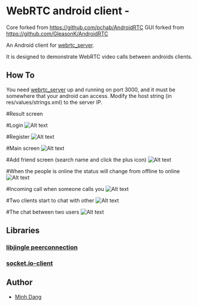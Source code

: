 # WebRTC android client - 
Core forked from https://github.com/pchab/AndroidRTC
GUI forked from https://github.com/GleasonK/AndroidRTC

An Android client for [webrtc_server](https://github.com/DangLienMinh/webrtc_server).

It is designed to demonstrate WebRTC video calls between androids clients.

## How To

You need [webrtc_server](https://github.com/DangLienMinh/webrtc_server) up and running on port 3000, and it must be somewhere that your android can access. Modify the host string (in res/values/strings.xml) to the server IP.

#Result screen

#Login 
![Alt text](https://github.com/DangLienMinh/webrtc_client/blob/master/markdown_img/img1.png "Optional Title")

#Register 
![Alt text](https://github.com/DangLienMinh/webrtc_client/blob/master/markdown_img/img2.png "Optional Title")

#Main screen 
![Alt text](https://github.com/DangLienMinh/webrtc_client/blob/master/markdown_img/img3.png "Optional Title")

#Add friend screen (search name and click the plus icon)
![Alt text](https://github.com/DangLienMinh/webrtc_client/blob/master/markdown_img/img4.png "Optional Title")

#When the people is online the status will change from offline to online
![Alt text](https://github.com/DangLienMinh/webrtc_client/blob/master/markdown_img/img5.png "Optional Title")

#Incoming call when someone calls you
![Alt text](https://github.com/DangLienMinh/webrtc_client/blob/master/markdown_img/img6.png "Optional Title")

#Two clients start to chat with other
![Alt text](https://github.com/DangLienMinh/webrtc_client/blob/master/markdown_img/img7.png "Optional Title")

#The chat between two users
![Alt text](https://github.com/DangLienMinh/webrtc_client/blob/master/markdown_img/img8.png "Optional Title")


## Libraries

### [libjingle peerconnection](https://code.google.com/p/webrtc/)
### [socket.io-client](https://github.com/nkzawa/socket.io-client.java)

## Author

- [Minh Dang](mailto:danglienminh93@gmail.com)
